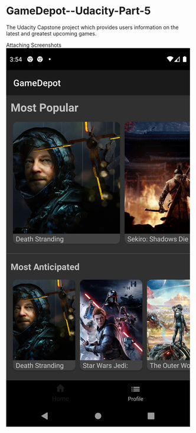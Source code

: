 # GameDepot--Udacity-Part-5
The Udacity Capstone project which provides users information on the latest and greatest upcoming games.


Attaching Screenshots 
![](/Screnshots/list1.png?raw=true&s=250)
